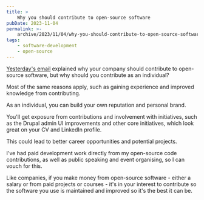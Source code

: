 ```yaml
---
title: >
    Why you should contribute to open-source software
pubDate: 2023-11-04
permalink: >-
    archive/2023/11/04/why-you-should-contribute-to-open-source-software
tags:
    - software-development
    - open-source
---
```


[Yesterday's email][yesterday] explained why your company should contribute to open-source software, but why should you contribute as an individual?

Most of the same reasons apply, such as gaining experience and improved knowledge from contributing.

As an individual, you can build your own reputation and personal brand.

You'll get exposure from contributions and involvement with initiatives, such as the Drupal admin UI improvements and other core initiatives, which look great on your CV and LinkedIn profile.

This could lead to better career opportunities and potential projects.

I've had paid development work directly from my open-source code contributions, as well as public speaking and event organising, so I can vouch for this.

Like companies, if you make money from open-source software - either a salary or from paid projects or courses - it's in your interest to contribute so the software you use is maintained and improved so it's the best it can be.

[yesterday]: {{site.url}}/archive/2023/11/03/why-your-company-should-contribute-to-open-source-software
